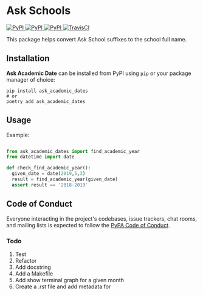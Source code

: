 # Ask Schools

[
![PyPI](https://img.shields.io/pypi/v/ask_schools.svg)
![PyPI](https://img.shields.io/pypi/pyversions/ask_schools.svg)
![PyPI](https://img.shields.io/github/license/guinslym/ask_schools.svg)
](https://pypi.org/project/ask_schools/)
[![TravisCI](https://travis-ci.org/guinslym/ask_schools.svg?branch=master)](https://travis-ci.org/guinslym/ask_schools)


This package helps convert Ask School suffixes to the school full name.


## Installation

**Ask Academic Date** can be installed from PyPI using `pip` or your package manager of choice:

```
pip install ask_academic_dates
# or
poetry add ask_academic_dates
```


## Usage


Example:

```python

from ask_academic_dates import find_academic_year
from datetime import date

def check_find_academic_year():
  given_date = date(2019,5,3)
  result = find_academic_year(given_date)
  assert result == '2018-2019'
```

## Code of Conduct

Everyone interacting in the project's codebases, issue trackers, chat rooms, and mailing lists is expected to follow the [PyPA Code of Conduct](https://www.pypa.io/en/latest/code-of-conduct/).

### Todo
1.  Test
2.  Refactor
3.  Add docstring
4.  Add a Makefile
5.  Add show terminal graph for a given month
6.  Create a .rst file and add metadata for 
